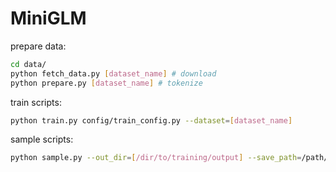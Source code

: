 # MiniGLM

prepare data:
```bash
cd data/
python fetch_data.py [dataset_name] # download
python prepare.py [dataset_name] # tokenize
```

train scripts:
```bash
python train.py config/train_config.py --dataset=[dataset_name]
```

sample scripts:
```bash
python sample.py --out_dir=[/dir/to/training/output] --save_path=/path/to/save/output # or add prompts by --start=FILE:/path/to/prompts.txt
```
